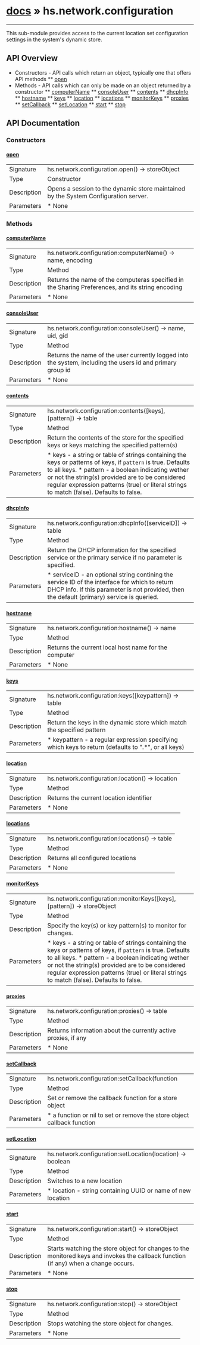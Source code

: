 # [docs](index.md) » hs.network.configuration
---

This sub-module provides access to the current location set configuration settings in the system's dynamic store.

## API Overview
* Constructors - API calls which return an object, typically one that offers API methods
** [open](#open)
* Methods - API calls which can only be made on an object returned by a constructor
** [computerName](#computerName)
** [consoleUser](#consoleUser)
** [contents](#contents)
** [dhcpInfo](#dhcpInfo)
** [hostname](#hostname)
** [keys](#keys)
** [location](#location)
** [locations](#locations)
** [monitorKeys](#monitorKeys)
** [proxies](#proxies)
** [setCallback](#setCallback)
** [setLocation](#setLocation)
** [start](#start)
** [stop](#stop)

## API Documentation

### Constructors

#### [open](#open)
| | |
|-|-|
| Signature   | hs.network.configuration.open() -> storeObject  |
| Type        | Constructor |
| Description | Opens a session to the dynamic store maintained by the System Configuration server. |
| Parameters |  * None | | Returns |  * the storeObject | 
### Methods

#### [computerName](#computerName)
| | |
|-|-|
| Signature   | hs.network.configuration:computerName() -> name, encoding  |
| Type        | Method |
| Description | Returns the name of the computeras specified in the Sharing Preferences, and its string encoding |
| Parameters |  * None | | Returns |  * name     - the computer name * encoding - the encoding type | | Notes |  * You can also retrieve this information as key-value pairs with `hs.network.configuration:contents("Setup:/System")` | 
#### [consoleUser](#consoleUser)
| | |
|-|-|
| Signature   | hs.network.configuration:consoleUser() -> name, uid, gid  |
| Type        | Method |
| Description | Returns the name of the user currently logged into the system, including the users id and primary group id |
| Parameters |  * None | | Returns |  * name - the user name * uid  - the user ID for the user * gid  - the user's primary group ID | | Notes |  * You can also retrieve this information as key-value pairs with `hs.network.configuration:contents("State:/Users/ConsoleUser")` | 
#### [contents](#contents)
| | |
|-|-|
| Signature   | hs.network.configuration:contents([keys], [pattern]) -> table  |
| Type        | Method |
| Description | Return the contents of the store for the specified keys or keys matching the specified pattern(s) |
| Parameters |  * keys    - a string or table of strings containing the keys or patterns of keys, if `pattern` is true.  Defaults to all keys. * pattern - a boolean indicating wether or not the string(s) provided are to be considered regular expression patterns (true) or literal strings to match (false).  Defaults to false. | | Returns |  * a table of key-value pairs from the dynamic store which match the specified keys or key patterns. | | Notes |  * if no parameters are provided, then all key-value pairs in the dynamic store are returned. | 
#### [dhcpInfo](#dhcpInfo)
| | |
|-|-|
| Signature   | hs.network.configuration:dhcpInfo([serviceID]) -> table  |
| Type        | Method |
| Description | Return the DHCP information for the specified service or the primary service if no parameter is specified. |
| Parameters |  * serviceID - an optional string contining the service ID of the interface for which to return DHCP info.  If this parameter is not provided, then the default (primary) service is queried. | | Returns |  * a table containing DHCP information including lease time and DHCP options | | Notes |  * a list of possible Service ID's can be retrieved with `hs.network.configuration:contents("Setup:/Network/Global/IPv4")` * generates an error if the service ID is invalid or was not assigned an IP address via DHCP. | 
#### [hostname](#hostname)
| | |
|-|-|
| Signature   | hs.network.configuration:hostname() -> name  |
| Type        | Method |
| Description | Returns the current local host name for the computer |
| Parameters |  * None | | Returns |  * name - the local host name | | Notes |  * You can also retrieve this information as key-value pairs with `hs.network.configuration:contents("Setup:/System")` | 
#### [keys](#keys)
| | |
|-|-|
| Signature   | hs.network.configuration:keys([keypattern]) -> table  |
| Type        | Method |
| Description | Return the keys in the dynamic store which match the specified pattern |
| Parameters |  * keypattern - a regular expression specifying which keys to return (defaults to ".*", or all keys) | | Returns |  * a table of keys from the dynamic store. | 
#### [location](#location)
| | |
|-|-|
| Signature   | hs.network.configuration:location() -> location  |
| Type        | Method |
| Description | Returns the current location identifier |
| Parameters |  * None | | Returns |  * location - the UUID for the currently active network location | | Notes |  * You can also retrieve this information as key-value pairs with `hs.network.configuration:contents("Setup:")` * If you have different locations defined in the Network preferences panel, this can be used to determine the currently active location. | 
#### [locations](#locations)
| | |
|-|-|
| Signature   | hs.network.configuration:locations() -> table  |
| Type        | Method |
| Description | Returns all configured locations |
| Parameters |  * None | | Returns |  * a table of key-value pairs mapping location UUIDs to their names | 
#### [monitorKeys](#monitorKeys)
| | |
|-|-|
| Signature   | hs.network.configuration:monitorKeys([keys], [pattern]) -> storeObject  |
| Type        | Method |
| Description | Specify the key(s) or key pattern(s) to monitor for changes. |
| Parameters |  * keys    - a string or table of strings containing the keys or patterns of keys, if `pattern` is true.  Defaults to all keys. * pattern - a boolean indicating wether or not the string(s) provided are to be considered regular expression patterns (true) or literal strings to match (false).  Defaults to false. | | Returns |  * the store Object | | Notes |  * if no parameters are provided, then all key-value pairs in the dynamic store are monitored for changes. | 
#### [proxies](#proxies)
| | |
|-|-|
| Signature   | hs.network.configuration:proxies() -> table  |
| Type        | Method |
| Description | Returns information about the currently active proxies, if any |
| Parameters |  * None | | Returns |  * a table of key-value pairs describing the current proxies in effect, both globally, and scoped to specific interfaces. | | Notes |  * You can also retrieve this information as key-value pairs with `hs.network.configuration:contents("State:/Network/Global/Proxies")` | 
#### [setCallback](#setCallback)
| | |
|-|-|
| Signature   | hs.network.configuration:setCallback(function | nil) -> storeObject  |
| Type        | Method |
| Description | Set or remove the callback function for a store object |
| Parameters |  * a function or nil to set or remove the store object callback function | | Returns |  * the store object | | Notes |  * The callback function will be invoked each time a monitored key changes value and the callback function should accept two parameters: the storeObject itself, and an array of the keys which contain values that have changed. * This method just sets the callback function.  You specify which keys to watch with [hs.network.configuration:monitorKeys](#monitorKeys) and start or stop the watcher with [hs.network.configuration:start](#start) or [hs.network.configuartion:stop](#stop) | 
#### [setLocation](#setLocation)
| | |
|-|-|
| Signature   | hs.network.configuration:setLocation(location) -> boolean  |
| Type        | Method |
| Description | Switches to a new location |
| Parameters |  * location - string containing UUID or name of new location | | Returns |  * bool | 
#### [start](#start)
| | |
|-|-|
| Signature   | hs.network.configuration:start() -> storeObject  |
| Type        | Method |
| Description | Starts watching the store object for changes to the monitored keys and invokes the callback function (if any) when a change occurs. |
| Parameters |  * None | | Returns |  * the store object | | Notes |  * The callback function should be specified with [hs.network.configuration:setCallback](#setCallback) and the keys to monitor should be specified with [hs.network.configuration:monitorKeys](#monitorKeys). | 
#### [stop](#stop)
| | |
|-|-|
| Signature   | hs.network.configuration:stop() -> storeObject  |
| Type        | Method |
| Description | Stops watching the store object for changes. |
| Parameters |  * None | | Returns |  * the store object | 
